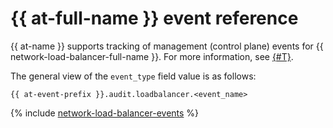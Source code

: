 # {{ at-full-name }} event reference

{{ at-name }} supports tracking of management (control plane) events for {{ network-load-balancer-full-name }}. For more information, see [{#T}](../audit-trails/concepts/format.md).

The general view of the `event_type` field value is as follows:

```text
{{ at-event-prefix }}.audit.loadbalancer.<event_name>
```

{% include [network-load-balancer-events](../_includes/audit-trails/events/network-load-balancer-events.md) %}